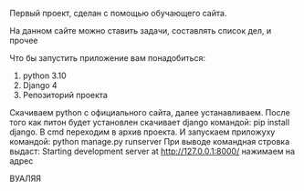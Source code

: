 Первый проект, сделан с помощью обучающего сайта. 

На данном сайте можно ставить задачи, составлять список дел, и прочее

Что бы запустить приложение вам понадобиться:
1. python 3.10
2. Django 4
3. Репозиторий проекта

Скачиваем python с официального сайта, далее устанавливаем.
После того как питон будет установлен скачивает django командой: pip install django.
В cmd переходим в архив проекта.
И запускаем приложуху командой: python manage.py runserver
При выводе командная стровка выдаст: Starting development server at http://127.0.0.1:8000/ нажимаем на адрес 

ВУАЛЯЯ
